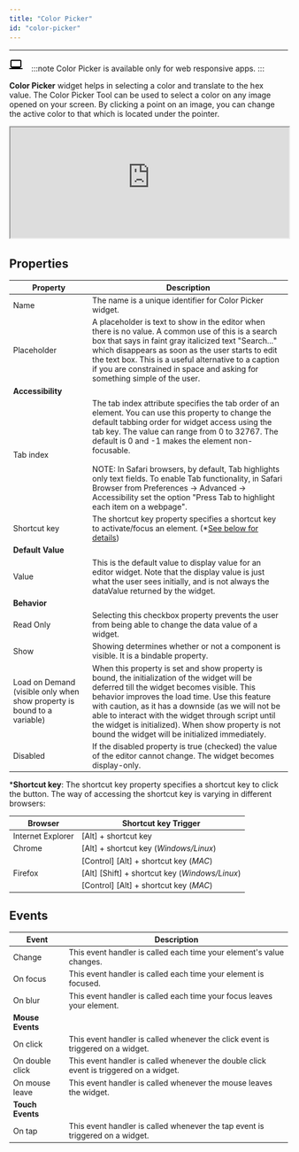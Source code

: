 ```yaml
---
title: "Color Picker"
id: "color-picker"
---
```

---

![](/learn/assets/laptop.png)
  
:::note
Color Picker is available only for web responsive apps.
:::

**Color Picker** widget helps in selecting a color and translate to the hex value. The Color Picker Tool can be used to select a color on any image opened on your screen. By clicking a point on an image, you can change the active color to that which is located under the pointer.

<iframe width="100%" height="200" style="background-color: snow;" allowtransparency="true" src="https://apps.wavemakeronline.com/documentation_snippets/#/ColorPicker">Color Picker</iframe>

## Properties

| **Property** | **Description** |
| --- | --- |
| Name | The name is a unique identifier for Color Picker widget. |
| Placeholder | A placeholder is text to show in the editor when there is no value. A common use of this is a search box that says in faint gray italicized text "Search..." which disappears as soon as the user starts to edit the text box. This is a useful alternative to a caption if you are constrained in space and asking for something simple of the user. |
| **Accessibility** |
| Tab index | The tab index attribute specifies the tab order of an element. You can use this property to change the default tabbing order for widget access using the tab key. The value can range from 0 to 32767. The default is 0 and -1 makes the element non-focusable. <br><br> NOTE: In Safari browsers, by default, Tab highlights only text fields. To enable Tab functionality, in Safari Browser from Preferences -> Advanced -> Accessibility set the option "Press Tab to highlight each item on a webpage". |
| Shortcut key | The shortcut key property specifies a shortcut key to activate/focus an element. (*[See below for details](#shortcut)) |
| **Default Value** |
| Value | This is the default value to display value for an editor widget. Note that the display value is just what the user sees initially, and is not always the dataValue returned by the widget. |
| **Behavior** |
| Read Only | Selecting this checkbox property prevents the user from being able to change the data value of a widget. |
| Show | Showing determines whether or not a component is visible. It is a bindable property. |
| Load on Demand (visible only when show property is bound to a variable) | When this property is set and show property is bound, the initialization of the widget will be deferred till the widget becomes visible. This behavior improves the load time. Use this feature with caution, as it has a downside (as we will not be able to interact with the widget through script until the widget is initialized). When show property is not bound the widget will be initialized immediately. |
| Disabled | If the disabled property is true (checked) the value of the editor cannot change. The widget becomes display-only. |

***Shortcut key**: The shortcut key property specifies a shortcut key to click the button. The way of accessing the shortcut key is varying in different browsers:

| Browser | Shortcut key Trigger |
| --- | --- |
| Internet Explorer | [Alt] + shortcut key |
| Chrome | [Alt] + shortcut key (_Windows/Linux_) |
|  | [Control] [Alt] + shortcut key (_MAC_) |
| Firefox | [Alt] [Shift] + shortcut key (_Windows/Linux_) |
|  | [Control] [Alt] + shortcut key (_MAC_) |

## Events

| **Event** | **Description** |
| --- | --- |
| Change | This event handler is called each time your element's value changes. |
| On focus | This event handler is called each time your element is focused. |
| On blur | This event handler is called each time your focus leaves your element. |
| **Mouse Events** |
| On click | This event handler is called whenever the click event is triggered on a widget. |
| On double click | This event handler is called whenever the double click event is triggered on a widget. |
| On mouse leave | This event handler is called whenever the mouse leaves the widget. |
| **Touch Events** |
| On tap | This event handler is called whenever the tap event is triggered on a widget. |

